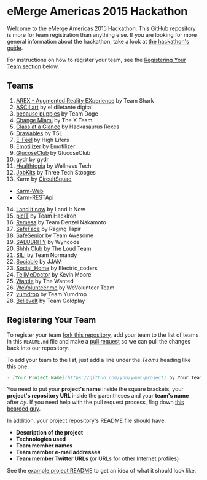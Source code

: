 eMerge Americas 2015 Hackathon
==============================

Welcome to the eMerge Americas 2015 Hackathon.
This GitHub repository is more for team registration than anything else.
If you are looking for more general information about the hackathon,
take a look at [the hackathon's guide](https://docs.google.com/document/d/16_Y-sFk_PKRO1_sfR1GOwgBpE253DB95PJaFzKK5H6Y/edit).

For instructions on how to register your team,
see the [Registering Your Team section](#registering-your-team) below.


Teams
-----

1. [AREX - Augmented Reality EXperience](https://github.com/qtrandev/AREX) by Team Shark
2. [ASCII art](https://github.com/beovideskevin/asciiart) by el diletante digital
3. [because puppies](https://github.com/djben305/becausepuppies) by Team Doge
4. [Change Miami](https://github.com/Yonahel/XTeam) by The X Team
5. [Class at a Glance](https://github.com/jenDeveloper/classataglance) by Hackasaurus Rexes
6. [Drawables](https://github.com/silverlogic/Drawables-iOS) by TSL
7. [E-Feel](https://github.com/ericson09/E--Feels) by High Lifers
8. [Emotilizer](https://github.com/ThisBeKiks/emotilizer) by Emotilizer
9. [GlucoseClub](https://github.com/glucoseclub/GlucoseClub) by GlucoseClub
10. [gydr](https://github.com/darkfadr/gydr) by gydr
11. [Healthtopia](https://github.com/bterri17/healthtopia) by Wellness Tech
12. [JobKits](https://github.com/djlazz3/Emerge2015) by Three Tech Stooges
13. Karm by [CircuitSquad](https://github.com/CircuitSquad)
  - [Karm-Web](https://github.com/CircuitSquad/Karm-Web)
  - [Karm-RESTApi](https://github.com/CircuitSquad/Karm-RESTApi)
14. [Land it now](https://github.com/landitnow1/landitnow) by Land It Now
15. [picIT](https://github.com/buddylove954/HackIron) by Team HackIron
16. [Remesa](https://github.com/drkyro/dinero) by Team Denzel Nakamoto
17. [SafeFace](https://github.com/GirlDevelopItMiami/safeface) by Raging Tapir
18. [SafeSenior](https://github.com/safeseniors/emerge-hackathon-entry) by Team Awesome
19. [SALUBRITY](https://github.com/alfonsopintos/Salubrity) by Wyncode
20. [Shhh Club](https://github.com/jalvarado91/ShhhClub) by The Loud Team
21. [SILI](https://github.com/MiamiFitz/sili) by Team Normandy
22. [Sociable](https://github.com/relisher/eMerge) by JJAM
23. [Social_Home](https://github.com/djoker07/Social_Home.git) by Electric_coders
24. [TellMeDoctor](https://github.com/kmoore812/TMDFacebook) by Kevin Moore
25. [Wantie](https://github.com/kwantec/wantie-app) by The Wanted
26. [WeVolunteer.me](https://github.com/iAnalyst/wevolunteer) by WeVolunteer Team
27. [yumdrop](https://github.com/hDeraj/yumdrop) by Team Yumdrop
41. [BelieveIt](https://github.com/gilmorem/HackathonMusic) by Team Goldplay


Registering Your Team
---------------------

To register your team [fork this repository](https://help.github.com/articles/fork-a-repo/),
add your team to the list of teams in this `README.md` file
and make a [pull request](https://help.github.com/articles/using-pull-requests)
so we can pull the changes back into our repository.

To add your team to the list,
just add a line under the *Teams* heading like this one:

```md
- [Your Project Name](https://github.com/you/your-project) by Your Team
```

You need to put your **project's name** inside the square brackets,
your **project's repository URL** inside the parentheses
and your **team's name** after *by*.
If you need help with the pull request process,
flag down [this bearded guy](https://twitter.com/khalifenizar).

In addition, your project repository's README file should have:

- **Description of the project**
- **Technologies used**
- **Team member names**
- **Team member e-mail addresses**
- **Team member Twitter URLs** (or URLs for other Internet profiles)

See the [example project README](example-project-readme.md) to get an idea of what it should look like.

